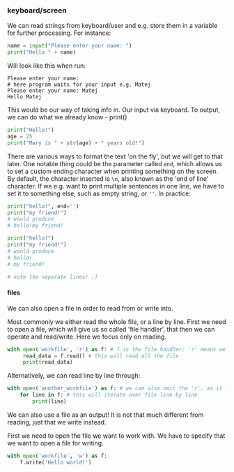 

### keyboard/screen

We can read strings from keyboard/user and e.g. store them in a variable for further processing. For instance:

```python
name = input("Please enter your name: ")
print("Hello " + name)
```

Will look like this when run:
```
Please enter your name:
# here program waits for your input e.g. Matej
Please enter your name: Matej
Hello Matej
```

This would be our way of taking info in. Our input via keyboard. To output, we can do what we already know - print()

```python
print("Hello!")
age = 25
print("Mary is " + str(age) + " years old!")
```
There are various ways to format the text 'on the fly', but we will get to that later. One notable thing could be the parameter called `end`, which allows us to set a custom ending character when printing something on the screen. By default, the character inserted is `\n`, also known as the 'end of line' character. If we e.g. want to print multiple sentences in one line, we have to set it to something else, such as empty string, or `''`. In practice:
```python
print("hello!", end='')
print("my friend!")
# would produce
# hello!my friend!

print("hello!")
print("my friend!")
# would produce
# hello!
# my friend!

# note the separate lines! :)
```

#### files
We can also open a file in order to read from or write into.

Most commonly we either read the whole file, or a line by line. First we need to open a file, which will give us so called 'file handler', that then we can operate and read/write. Here we focus only on reading.

```python
with open('workfile', 'r') as f: # f is the file handler; 'r' means we open it for reading
     read_data = f.read() # this will read all the file
     print(read_data)
```

Alternatively, we can read line by line through:
```python
with open('another_workfile') as f: # we can also omit the 'r', as it is the default value
    for line in f: # this will iterate over file line by line
        print(line)
```

We can also use a file as an output! It is not that much different from reading, just that we write instead.

First we need to open the file we want to work with. We have to specify that we want to open a file for writing.

```python
with open('workfile', 'w') as f:
    f.write('Hello world!')
```